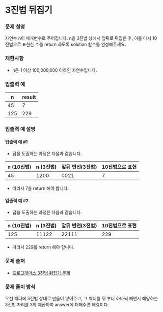 # 3진법 뒤집기

### 문제 설명

자연수 n이 매개변수로 주어집니다. n을 3진법 상에서 앞뒤로 뒤집은 후, 이를 다시 10진법으로 표현한 수를 return 하도록 solution 함수를 완성해주세요.

### 제한사항

- n은 1 이상 100,000,000 이하인 자연수입니다.

### 입출력 예

|n|	result|
|-|-------|
|45|	7|
|125|	229|

### 입출력 예 설명

#### 입출력 예 #1

- 답을 도출하는 과정은 다음과 같습니다.

|n (10진법)|	n (3진법)|	앞뒤 반전(3진법)|	10진법으로 표현|
|----------|-------------|---------------|------------------|
|45|	1200|	0021|	7|

- 따라서 7을 return 해야 합니다.

#### 입출력 예 #2

- 답을 도출하는 과정은 다음과 같습니다.

|n (10진법)|	n (3진법)|	앞뒤 반전(3진법)|	10진법으로 표현|
|---------|--------------|---------------|-------------------|
|125|	11122|	22111|	229|

- 따라서 229를 return 해야 합니다.

### 문제 출처

- [프로그래머스 3진법 뒤집기 문제](https://school.programmers.co.kr/learn/courses/30/lessons/68935)

### 문제 풀이 방식

우선 벡터에 3진법 상태로 만들어 넣어주고, 그 벡터를 뒤 부터 하나씩 빼면서 해당하는 3진법 자리를 3의 제곱하여 answer에 더해주면 해결이다.
